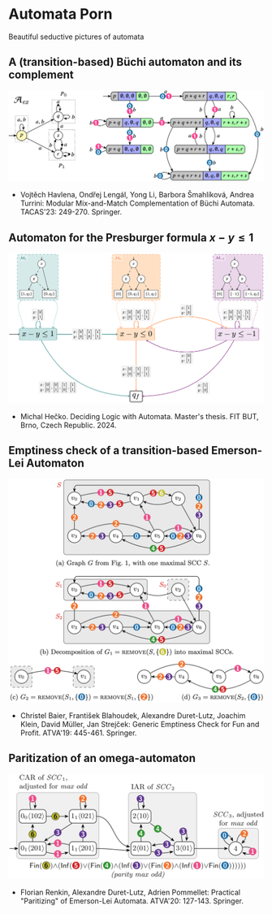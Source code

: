 # Automata Porn
Beautiful seductive pictures of automata

## A (transition-based) Büchi automaton and its complement
![A (transition-based) Büchi automaton and its complement](figs/kofola-complement.png)
* Vojtěch Havlena, Ondřej Lengál, Yong Li, Barbora Šmahlíková, Andrea Turrini: Modular Mix-and-Match Complementation of Büchi Automata. TACAS'23: 249-270. Springer.

## Automaton for the Presburger formula $x-y \leq 1$ 
![An NFA for the formula x-y <= 1](figs/presburger-trans-func.png)
* Michal Hečko. Deciding Logic with Automata. Master's thesis. FIT BUT, Brno, Czech Republic. 2024.

## Emptiness check of a transition-based Emerson-Lei Automaton
![Emptiness check of a transition-based Emerson-Lei Automaton](figs/emptiness-check-fun-and-profit.png)
*	Christel Baier, František Blahoudek, Alexandre Duret-Lutz, Joachim Klein, David Müller, Jan Strejček: Generic Emptiness Check for Fun and Profit. ATVA'19: 445-461. Springer.

## Paritization of an omega-automaton
![Paritization of an omega-automaton](figs/paritization.png)
* Florian Renkin, Alexandre Duret-Lutz, Adrien Pommellet: Practical "Paritizing" of Emerson-Lei Automata. ATVA'20: 127-143. Springer.
